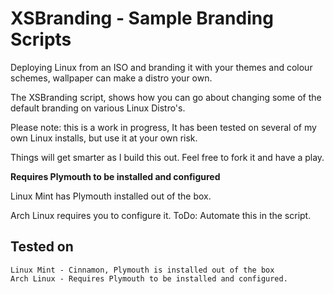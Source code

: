 # XSBranding - Sample Branding Scripts

Deploying Linux from an ISO and branding it with your themes and colour schemes, wallpaper can make a distro your own.

The XSBranding script, shows how you can go about changing some of the default branding on various Linux Distro's.

Please note: this is a work in progress, It has been tested on several of my own Linux installs, but use it at your own risk.

Things will get smarter as I build this out. Feel free to fork it and have a play.

**Requires Plymouth to be installed and configured** 

Linux Mint has Plymouth installed out of the box.

Arch Linux requires you to configure it. ToDo: Automate this in the script.

## Tested on
    Linux Mint - Cinnamon, Plymouth is installed out of the box
    Arch Linux - Requires Plymouth to be installed and configured.


